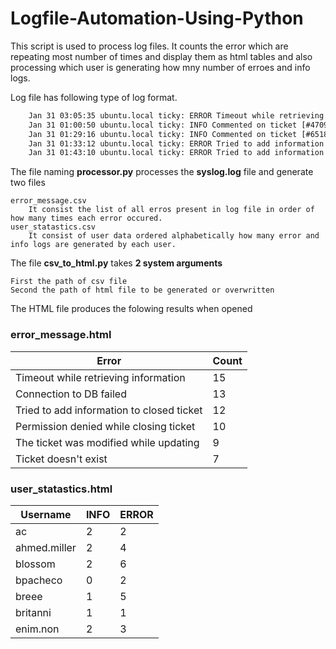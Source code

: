 # Logfile-Automation-Using-Python
This script is used to process log files. It counts the error which are repeating most number of times and display them as html tables and also processing which user is generating how mny number of erroes and info logs.

Log file has following type of log format.
```txt
    Jan 31 03:05:35 ubuntu.local ticky: ERROR Timeout while retrieving information (ahmed.miller)
    Jan 31 01:00:50 ubuntu.local ticky: INFO Commented on ticket [#4709] (blossom)
    Jan 31 01:29:16 ubuntu.local ticky: INFO Commented on ticket [#6518] (rr.robinson)
    Jan 31 01:33:12 ubuntu.local ticky: ERROR Tried to add information to closed ticket (mcintosh)
    Jan 31 01:43:10 ubuntu.local ticky: ERROR Tried to add information to closed ticket (jackowens)
```
    
The file naming **processor.py** processes the **syslog.log** file and generate two files

    error_message.csv
        It consist the list of all erros present in log file in order of how many times each error occured.
    user_statastics.csv
        It consist of user data ordered alphabetically how many error and info logs are generated by each user.
 
The file **csv_to_html.py** takes **2 system arguments** 

    First the path of csv file
    Second the path of html file to be generated or overwritten

The HTML file produces the folowing results when opened

### error_message.html

| Error | Count |
| --- | --- |
| Timeout while retrieving information | 15 |
| Connection to DB failed | 13 |
| Tried to add information to closed ticket | 12 |
| Permission denied while closing ticket | 10 |
| The ticket was modified while updating | 9 |
| Ticket doesn't exist |7 |

### user_statastics.html

| Username | INFO | ERROR |
| --- | --- | --- |
| ac | 2 | 2 |
| ahmed.miller | 2 | 4 |
| blossom | 2 | 6 |
| bpacheco | 0 | 2 |
| breee | 1 | 5 |
| britanni | 1 | 1 |
| enim.non | 2 | 3 |
